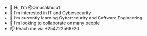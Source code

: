 - 👋 Hi, I’m @Omusakhulu1
- 👀 I’m interested in IT and Cybersecurity
- 🌱 I’m currently learning Cybersecurity and Software Engineering
- 💞️ I’m looking to collaborate on many people
- 📫 Reach me via +254722568920

<!---
Omusakhulu1/Omusakhulu1 is a ✨ special ✨ repository because its `README.md` (this file) appears on your GitHub profile.
You can click the Preview link to take a look at your changes.
--->
